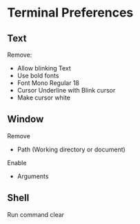 # Terminal Preferences

## Text

Remove:

- Allow blinking Text
- Use bold fonts
- Font Mono Regular 18
- Cursor Underline with Blink cursor
- Make cursor white

## Window

Remove

- Path (Working directory or document)

Enable

- Arguments

## Shell

Run command clear
